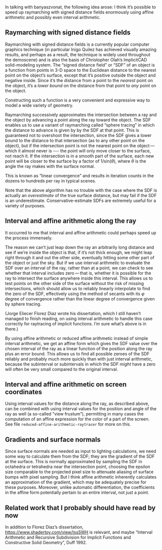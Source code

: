 In talking with banyaszvonat, the following idea arose:
I think it’s possible to speed up raymarching with signed distance
fields enormously using affine arithmetic and possibly even interval
arithmetic.

Raymarching with signed distance fields
---------------------------------------

Raymarching with signed distance fields is a currently popular
computer graphics technique (in particular Inigo Quilez has achieved
visually amazing results, and perhaps as a result, the technique is
widely used throughout the demoscene) and is also the basis of
Christopher Olah’s ImplicitCAD solid-modeling system.  The “signed
distance field” or “SDF” of an object is a function from points in 3-D
space to the Euclidean distance to the nearest point on the object’s
surface, except that it’s positive outside the object and negative
inside.  Since it’s the distance from a point to the *nearest* point
on the object, it’s a *lower bound* on the distance from that point to
*any* point on the object.

Constructing such a function is a very convenient and expressive way
to model a wide variety of geometry.

Raymarching successively approximates the intersection between a ray
and the object by advancing a point along the ray toward the object.
The SDF enables us to use a variant of raymarching called “sphere
tracing” in which the distance to advance is given by by the SDF at
that point.  This is guaranteed not to overshoot the intersection,
since the SDF gives a lower bound to the distance to that intersection
(as to any other point on the object), but if the intersection point
is not the nearest point on the object — which it almost never is
--- the point will only move closer to the surface, not reach it.  If
the intersection is in a smooth part of the surface, each new point
will be closer to the surface by a factor of 1/sin(*&theta;*), where
*&theta;* is the angle the ray makes with the surface normal.

This is known as “linear convergence” and results in iteration counts
in the dozens to hundreds per ray in typical scenes.

Note that the above algorithm has no trouble with the case where the
SDF is actually an *overestimate* of the true surface distance, but
may fail if the SDF is an underestimate.  Conservative-estimate SDFs
are extremely useful for a variety of purposes.

Interval and affine arithmetic along the ray
--------------------------------------------

It occurred to me that interval and affine arithmetic could perhaps
speed up the process immensely.

The reason we can’t just leap down the ray an arbitrarily long
distance and see if we’re inside the object is that, if it’s not thick
enough, we might leap right through it and out the other side,
eventually hitting some other part of the object or just the sky.  But
if we use interval arithmetic to evaluate the SDF over an interval of
the ray, rather than at a point, we can check to see whether that
interval includes zero — that is, whether it is possible for the ray
to intersect the surface anywhere inside this interval.  This allows
us to test points on the other side of the surface without the risk of
missing intersections, which should allow us to reliably linearly
interpolate to find the zero of the SDF, effectively using the method
of secants with its *&phi;* degree of convergence rather than the
linear degree of convergence given by sphere tracing.

(Jorge Eliecer Florez Diaz wrote his dissertation, which I still
haven’t managed to finish reading, on using interval arithmetic to
handle this case correctly for raytracing of implicit functions.  I’m
sure what’s above is in there.)

By using affine arithmetic or reduced affine arithmetic instead of
simple interval arithmetic, we get an affine form which gives the SDF
value over the chosen interval of the ray as a linear function of the
position along the ray plus an error bound.  This allows us to find
all possible zeroes of the SDF reliably and probably much more quickly
than with just interval arithmetic, because the subinterval or
subintervals in which the SDF *might* have a zero will often be very
small compared to the original interval.

Interval and affine arithmetic on screen coordinates
----------------------------------------------------

Using interval values for the distance along the ray, as described
above, can be combined with using interval values for the position and
angle of the ray as well (a so-called “view frustum”), permitting in
many cases the computation of an affine expression for the color of a
part of the screen.  See file `reduced-affine-arithmetic-raytracer`
for more on this.

Gradients and surface normals
-----------------------------

Since surface normals are needed as input to lighting calculations, we
need some way to calculate them from the SDF; they are the gradient of
the SDF at the surface.  This is normally approximated by sampling the
SDF in octahedra or tetrahedra near the intersection point, choosing
the epsilon size comparable to the projected pixel size to attenuate
aliasing of surface bumps with pixel sampling.  But I think affine
arithmetic inherently calculates an approximation of the gradient,
which may be adequately precise for these purposes.  Moreover, unlike
automatic differentiation, the coefficients in the affine form
potentially pertain to an entire interval, not just a point.

Related work that I probably should have read by now
----------------------------------------------------

In addition to Florez Diaz’s dissertation,
<https://www.shadertoy.com/view/lssSWH> is relevant, and maybe
“Interval Arithmetic and Recursive Subdivision for Implicit Functions
and Constructive Solid Geometry”, Duff 1992.